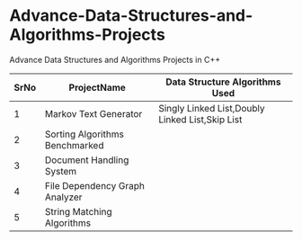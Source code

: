 # Advance-Data-Structures-and-Algorithms-Projects

Advance Data Structures and Algorithms Projects in C++

SrNo      |    ProjectName                  | Data Structure Algorithms Used
----------|---------------------            |--------------------------------
1         |  Markov Text Generator          | Singly Linked List,Doubly Linked List,Skip List
2         |  Sorting Algorithms Benchmarked |
3         |  Document Handling System       |
4         |  File Dependency Graph Analyzer |
5         |  String Matching Algorithms     |
